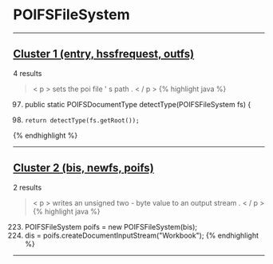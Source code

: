 # POIFSFileSystem

***

## [Cluster 1 (entry, hssfrequest, outfs)](./1)
4 results
> < p > sets the poi file ' s path . < / p > 
{% highlight java %}
97. public static POIFSDocumentType detectType(POIFSFileSystem fs) {
98.     return detectType(fs.getRoot());
{% endhighlight %}

***

## [Cluster 2 (bis, newfs, poifs)](./2)
2 results
> < p > writes an unsigned two - byte value to an output stream . < / p > 
{% highlight java %}
223. POIFSFileSystem poifs = new POIFSFileSystem(bis);
225. dis = poifs.createDocumentInputStream("Workbook");
{% endhighlight %}

***

